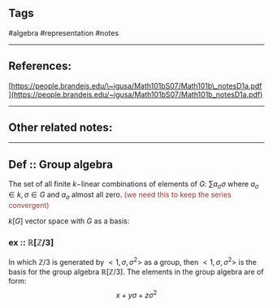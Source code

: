 

## Tags
#algebra #representation #notes 

---

## References:
[https://people.brandeis.edu/\~igusa/Math101bS07/Math101b\_notesD1a.pdf](https://people.brandeis.edu/~igusa/Math101bS07/Math101b_notesD1a.pdf)

---
## Other related notes:


---
## Def :: Group algebra
The set of all finite $k-$linear combinations of elements of $G$: $\sum\limits a_{\sigma}\sigma$ where $a_{\sigma}\in k, \sigma\in G$ and $a_{\sigma}$ almost all zero. <font color="#953734">(we need this to keep the series convergent)</font>

$k[G]$ vector space with $G$ as a basis:
### ex :: $\mathbb{R}[\mathbb{Z}/3]$

In which $\mathbb{Z}/3$ is generated by $<1,\sigma,\sigma^{2}>$ as a group, then $<1,\sigma,\sigma^{2}>$ is the basis for the group algebra $\mathbb{R}[\mathbb{Z}/3]$. The elements in the group algebra are of form: 
$$x+y\sigma+z\sigma^{2}$$


